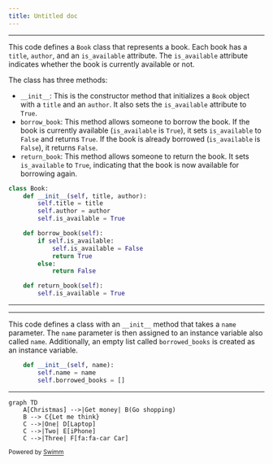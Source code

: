 ```yaml
---
title: Untitled doc
---
```

<SwmSnippet path="/library.py" line="1">

---

This code defines a `Book` class that represents a book. Each book has a `title`, `author`, and an `is_available` attribute. The `is_available` attribute indicates whether the book is currently available or not.

The class has three methods:

- `__init__`: This is the constructor method that initializes a `Book` object with a `title` and an `author`. It also sets the `is_available` attribute to `True`.
- `borrow_book`: This method allows someone to borrow the book. If the book is currently available (`is_available` is `True`), it sets `is_available` to `False` and returns `True`. If the book is already borrowed (`is_available` is `False`), it returns `False`.
- `return_book`: This method allows someone to return the book. It sets `is_available` to `True`, indicating that the book is now available for borrowing again.

```python
class Book:
    def __init__(self, title, author):
        self.title = title
        self.author = author
        self.is_available = True

    def borrow_book(self):
        if self.is_available:
            self.is_available = False
            return True
        else:
            return False

    def return_book(self):
        self.is_available = True

```

---

</SwmSnippet>

<SwmSnippet path="/library.py" line="18">

---

This code defines a class with an `__init__` method that takes a `name` parameter. The `name` parameter is then assigned to an instance variable also called `name`. Additionally, an empty list called `borrowed_books` is created as an instance variable.

```python
    def __init__(self, name):
        self.name = name
        self.borrowed_books = []

```

---

</SwmSnippet>

```mermaid
graph TD
    A[Christmas] -->|Get money| B(Go shopping)
    B --> C{Let me think}
    C -->|One| D[Laptop]
    C -->|Two| E[iPhone]
    C -->|Three| F[fa:fa-car Car]
```

<SwmMeta version="3.0.0" repo-id="Z2l0aHViJTNBJTNBY2hhdC1jb21wbGV0aW9uJTNBJTNBcmFlZEVpZDk5OTU=" repo-name="chat-completion"><sup>Powered by [Swimm](https://app.swimm.io/)</sup></SwmMeta>
